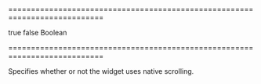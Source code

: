 ===========================================================================
<!--default-->true<!--/default-->
<!--custom_default_for_android_below_version_4-->false<!--/custom_default_for_android_below_version_4-->
<!--type-->Boolean<!--/type-->
===========================================================================

<!--shortDescription-->
Specifies whether or not the widget uses native scrolling.
<!--/shortDescription-->

<!--fullDescription-->

<!--/fullDescription-->